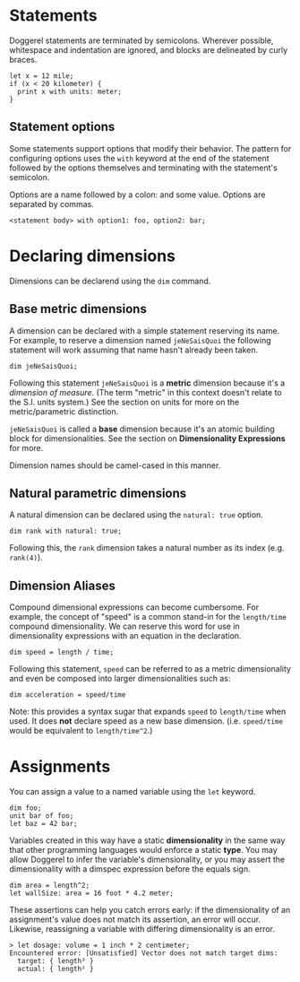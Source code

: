 # Statements

Doggerel statements are terminated by semicolons. Wherever possible, whitespace
and indentation are ignored, and blocks are delineated by curly braces.

```
let x = 12 mile;
if (x < 20 kilometer) {
  print x with units: meter;
}
```

## Statement options

Some statements support options that modify their behavior. The pattern for
configuring options uses the `with` keyword at the end of the statement followed
by the options themselves and terminating with the statement's semicolon.

Options are a name followed by a colon: and some value. Options are separated by
commas.

```
<statement body> with option1: foo, option2: bar;
```

# Declaring dimensions

Dimensions can be declarend using the `dim` command.

## Base metric dimensions

A dimension can be declared with a simple statement reserving its name. For
example, to reserve a dimension named `jeNeSaisQuoi` the following statement
will work assuming that name hasn't already been taken.

```
dim jeNeSaisQuoi;
```

Following this statement `jeNeSaisQuoi` is a **metric** dimension because it's a
_dimension of measure_. (The term "metric" in this context doesn't relate to the
S.I. units system.) See the section on units for more on the metric/parametric
distinction.

`jeNeSaisQuoi` is called a **base** dimension because it's an atomic building
block for dimensionalities. See the section on **Dimensionality Expressions**
for more.

Dimension names should be camel-cased in this manner.

## Natural parametric dimensions

A natural dimension can be declared using the `natural: true` option.

```
dim rank with natural: true;
```

Following this, the `rank` dimension takes a natural number as its index
(e.g. `rank(4)`).

## Dimension Aliases

Compound dimensional expressions can become cumbersome. For example, the concept
of "speed" is a common stand-in for the `length/time` compound dimensionality.
We can reserve this word for use in dimensionality expressions with an equation
in the declaration.

```
dim speed = length / time;
```

Following this statement, `speed` can be referred to as a metric dimensionality
and even be composed into larger dimensionalities such as:

```
dim acceleration = speed/time
```

Note: this provides a syntax sugar that expands `speed` to `length/time` when
used. It does **not** declare speed as a new base dimension. (i.e. `speed/time`
would be equivalent to `length/time^2`.)

# Assignments

You can assign a value to a named variable using the `let` keyword.

```
dim foo;
unit bar of foo;
let baz = 42 bar;
```

Variables created in this way have a static **dimensionality** in the same way
that other programming languages would enforce a static **type**. You may allow
Doggerel to infer the variable's dimensionality, or you may assert the
dimensionality with a dimspec expression before the equals sign.

```
dim area = length^2;
let wallSize: area = 16 foot * 4.2 meter;
```

These assertions can help you catch errors early: if the dimensionality of an
assignment's value does not match its assertion, an error will occur. Likewise,
reassigning a variable with differing dimensionality is an error.

```
> let dosage: volume = 1 inch * 2 centimeter;
Encountered error: [Unsatisfied] Vector does not match target dims:
  target: { length³ }
  actual: { length² }
```
